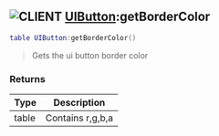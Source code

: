 ## ![](images/client.png "CLIENT") [UIButton](ui_button):getBorderColor

```lua
table UIButton:getBorderColor()
```

> Gets the ui button border color

### Returns

| Type  | Description      |
| ----- | ---------------- |
| table | Contains r,g,b,a |
